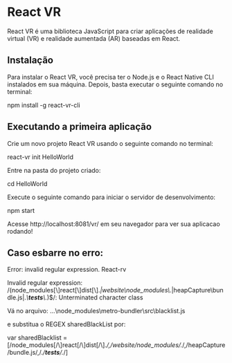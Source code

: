 
# React VR
React VR é uma biblioteca JavaScript para criar aplicações de realidade virtual (VR) e realidade aumentada (AR) baseadas em React.

## Instalação
Para instalar o React VR, você precisa ter o Node.js e o React Native CLI instalados em sua máquina. Depois, basta executar o seguinte comando no terminal:

npm install -g react-vr-cli

## Executando a primeira aplicação

Crie um novo projeto React VR usando o seguinte comando no terminal:

  react-vr init HelloWorld

Entre na pasta do projeto criado:

  cd HelloWorld

Execute o seguinte comando para iniciar o servidor de desenvolvimento:

  npm start

Acesse http://localhost:8081/vr/ em seu navegador para ver sua aplicacao rodando!

## Caso esbarre no erro: 

Error: invalid regular expression. React-rv 

Invalid regular expression: /(node_modules[\\\]react[\\\]dist[\\\].*|website\\node_modules\\.*|heapCapture\\bundle\.js|.*\\__tests__\\.*)$/: Unterminated character class

Vá no arquivo: 
...\node_modules\metro-bundler\src\blacklist.js

e substitua o REGEX sharedBlackList por: 

var sharedBlacklist = [/node_modules[\/\\]react[\/\\]dist[\/\\].*/,/website\/node_modules\/.*/,/heapCapture\/bundle\.js/,/.*\/__tests__\/.*/]









